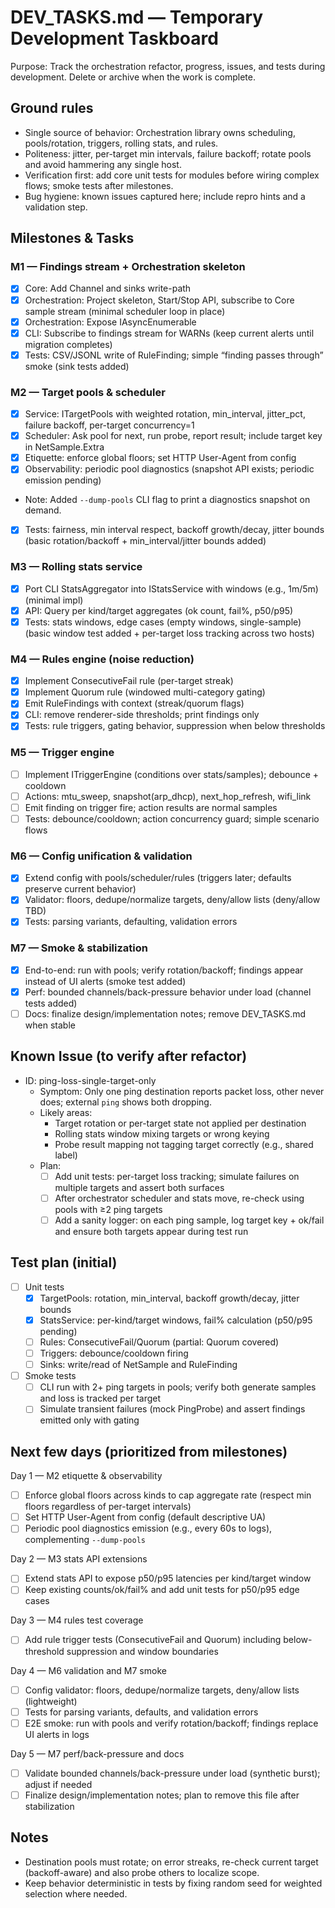 # DEV_TASKS.md — Temporary Development Taskboard

Purpose: Track the orchestration refactor, progress, issues, and tests during development. Delete or archive when the work is complete.

## Ground rules
- Single source of behavior: Orchestration library owns scheduling, pools/rotation, triggers, rolling stats, and rules.
- Politeness: jitter, per-target min intervals, failure backoff; rotate pools and avoid hammering any single host.
- Verification first: add core unit tests for modules before wiring complex flows; smoke tests after milestones.
- Bug hygiene: known issues captured here; include repro hints and a validation step.

## Milestones & Tasks

### M1 — Findings stream + Orchestration skeleton
- [x] Core: Add Channel<RuleFinding> and sinks write-path
- [x] Orchestration: Project skeleton, Start/Stop API, subscribe to Core sample stream (minimal scheduler loop in place)
 - [x] Orchestration: Expose IAsyncEnumerable<RuleFinding>
- [x] CLI: Subscribe to findings stream for WARNs (keep current alerts until migration completes)
- [x] Tests: CSV/JSONL write of RuleFinding; simple “finding passes through” smoke (sink tests added)

### M2 — Target pools & scheduler
 - [x] Service: ITargetPools with weighted rotation, min_interval, jitter_pct, failure backoff, per-target concurrency=1
 - [x] Scheduler: Ask pool for next, run probe, report result; include target key in NetSample.Extra
- [x] Etiquette: enforce global floors; set HTTP User-Agent from config
 - [x] Observability: periodic pool diagnostics (snapshot API exists; periodic emission pending)
  - Note: Added `--dump-pools` CLI flag to print a diagnostics snapshot on demand.
- [x] Tests: fairness, min interval respect, backoff growth/decay, jitter bounds (basic rotation/backoff + min_interval/jitter bounds added)

### M3 — Rolling stats service
- [x] Port CLI StatsAggregator into IStatsService with windows (e.g., 1m/5m) (minimal impl)
- [x] API: Query per kind/target aggregates (ok count, fail%, p50/p95)
- [x] Tests: stats windows, edge cases (empty windows, single-sample) (basic window test added + per-target loss tracking across two hosts)

### M4 — Rules engine (noise reduction)
 - [x] Implement ConsecutiveFail rule (per-target streak)
 - [x] Implement Quorum rule (windowed multi-category gating)
 - [x] Emit RuleFindings with context (streak/quorum flags)
- [x] CLI: remove renderer-side thresholds; print findings only
- [x] Tests: rule triggers, gating behavior, suppression when below thresholds

### M5 — Trigger engine
- [ ] Implement ITriggerEngine (conditions over stats/samples); debounce + cooldown
- [ ] Actions: mtu_sweep, snapshot(arp_dhcp), next_hop_refresh, wifi_link
- [ ] Emit finding on trigger fire; action results are normal samples
- [ ] Tests: debounce/cooldown; action concurrency guard; simple scenario flows

### M6 — Config unification & validation
 - [x] Extend config with pools/scheduler/rules (triggers later; defaults preserve current behavior)
- [x] Validator: floors, dedupe/normalize targets, deny/allow lists (deny/allow TBD)
- [x] Tests: parsing variants, defaulting, validation errors

### M7 — Smoke & stabilization
- [x] End-to-end: run with pools; verify rotation/backoff; findings appear instead of UI alerts (smoke test added)
- [x] Perf: bounded channels/back-pressure behavior under load (channel tests added)
- [ ] Docs: finalize design/implementation notes; remove DEV_TASKS.md when stable

## Known Issue (to verify after refactor)

- ID: ping-loss-single-target-only
  - Symptom: Only one ping destination reports packet loss, other never does; external `ping` shows both dropping.
  - Likely areas:
    - Target rotation or per-target state not applied per destination
    - Rolling stats window mixing targets or wrong keying
    - Probe result mapping not tagging target correctly (e.g., shared label)
  - Plan:
    - [ ] Add unit tests: per-target loss tracking; simulate failures on multiple targets and assert both surfaces
    - [ ] After orchestrator scheduler and stats move, re-check using pools with ≥2 ping targets
    - [ ] Add a sanity logger: on each ping sample, log target key + ok/fail and ensure both targets appear during test run

## Test plan (initial)

- [ ] Unit tests
  - [x] TargetPools: rotation, min_interval, backoff growth/decay, jitter bounds
  - [x] StatsService: per-kind/target windows, fail% calculation (p50/p95 pending)
  - [ ] Rules: ConsecutiveFail/Quorum (partial: Quorum covered)
  - [ ] Triggers: debounce/cooldown firing
  - [ ] Sinks: write/read of NetSample and RuleFinding
- [ ] Smoke tests
  - [ ] CLI run with 2+ ping targets in pools; verify both generate samples and loss is tracked per target
  - [ ] Simulate transient failures (mock PingProbe) and assert findings emitted only with gating

## Next few days (prioritized from milestones)

Day 1 — M2 etiquette & observability
- [ ] Enforce global floors across kinds to cap aggregate rate (respect min floors regardless of per-target intervals)
- [ ] Set HTTP User-Agent from config (default descriptive UA)
- [ ] Periodic pool diagnostics emission (e.g., every 60s to logs), complementing `--dump-pools`

Day 2 — M3 stats API extensions
- [ ] Extend stats API to expose p50/p95 latencies per kind/target window
- [ ] Keep existing counts/ok/fail% and add unit tests for p50/p95 edge cases

Day 3 — M4 rules test coverage
- [ ] Add rule trigger tests (ConsecutiveFail and Quorum) including below-threshold suppression and window boundaries

Day 4 — M6 validation and M7 smoke
- [ ] Config validator: floors, dedupe/normalize targets, deny/allow lists (lightweight)
- [ ] Tests for parsing variants, defaults, and validation errors
- [ ] E2E smoke: run with pools and verify rotation/backoff; findings replace UI alerts in logs

Day 5 — M7 perf/back-pressure and docs
- [ ] Validate bounded channels/back-pressure under load (synthetic burst); adjust if needed
- [ ] Finalize design/implementation notes; plan to remove this file after stabilization

## Notes
- Destination pools must rotate; on error streaks, re-check current target (backoff-aware) and also probe others to localize scope.
- Keep behavior deterministic in tests by fixing random seed for weighted selection where needed.

